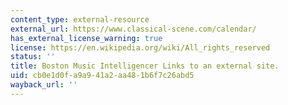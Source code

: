 ```yaml
---
content_type: external-resource
external_url: https://www.classical-scene.com/calendar/
has_external_license_warning: true
license: https://en.wikipedia.org/wiki/All_rights_reserved
status: ''
title: Boston Music Intelligencer Links to an external site.
uid: cb0e1d0f-a9a9-41a2-aa48-1b6f7c26abd5
wayback_url: ''
---
```

